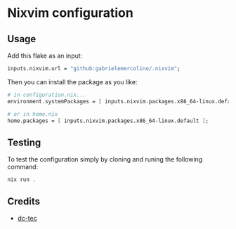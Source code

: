 # Nixvim configuration

## Usage
Add this flake as an input:

```nix
inputs.nixvim.url = "github:gabrielemercolino/.nixvim";
```

Then you can install the package as you like:

```nix
# in configuration.nix...
environment.systemPackages = [ inputs.nixvim.packages.x86_64-linux.default ];

# or in home.nix
home.packages = [ inputs.nixvim.packages.x86_64-linux.default ];
```

## Testing
To test the configuration simply by cloning and runing the following command:

```
nix run .
```

## Credits
- [dc-tec](https://github.com/dc-tec/nixvim)
